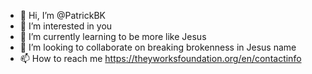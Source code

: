 - 👋 Hi, I’m @PatrickBK
- 👀 I’m interested in you
- 🌱 I’m currently learning to be more like Jesus
- 💞️ I’m looking to collaborate on breaking brokenness in Jesus name
- 📫 How to reach me https://theyworksfoundation.org/en/contactinfo

<!---
PatrickBK/PatrickBK is a ✨ special ✨ repository because its `README.md` (this file) appears on your GitHub profile.
You can click the Preview link to take a look at your changes.
--->
